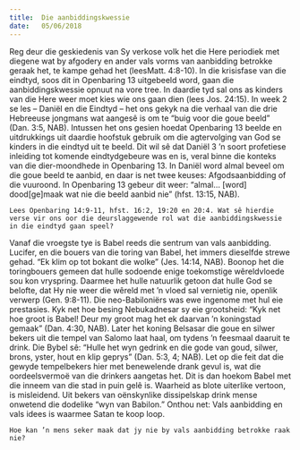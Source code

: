 ```yaml
---
title:  Die aanbiddingskwessie
date:   05/06/2018
---
```


Reg deur die geskiedenis van Sy verkose volk het die Here periodiek met diegene wat by afgodery en ander vals vorms van aanbidding betrokke geraak het, te kampe gehad het (leesMatt. 4:8-10). In die krisisfase van die eindtyd, soos dit in Openbaring 13 uitgebeeld word, gaan die aanbiddingskwessie opnuut na vore tree. In daardie tyd sal ons as kinders van die Here weer moet kies wie ons gaan dien (lees Jos. 24:15). In week 2 se les – Daniël en die Eindtyd – het ons gekyk na die verhaal van die drie Hebreeuse jongmans wat aangesê is om te “buig voor die goue beeld” (Dan. 3:5, NAB). Intussen het ons gesien hoedat Openbaring 13 beelde en uitdrukkings uit daardie hoofstuk gebruik om die agtervolging van God se kinders in die eindtyd uit te beeld. Dit wil sê dat Daniël 3 ’n soort profetiese inleiding tot komende eindtydgebeure was en is, veral binne die konteks van die dier-moondhede in Openbaring 13. In Daniël word almal beveel om die goue beeld te aanbid, en daar is net twee keuses: Afgodsaanbidding of die vuuroond. In Openbaring 13 gebeur dit weer: “almal… [word] dood[ge]maak wat nie die beeld aanbid nie” (hfst. 13:15, NAB). 

`Lees Openbaring 14:9-11, hfst. 16:2, 19:20 en 20:4. Wat sê hierdie verse vir ons oor die deurslaggewende rol wat die aanbiddingskwessie in die eindtyd gaan speel?` 

Vanaf die vroegste tye is Babel reeds die sentrum van vals aanbidding. Lucifer, en die bouers van die toring van Babel, het immers dieselfde strewe gehad. “Ek klim op tot bokant die wolke” (Jes. 14:14, NAB). Boonop het die toringbouers gemeen dat hulle sodoende enige toekomstige wêreldvloede sou kon vryspring. Daarmee het hulle natuurlik getoon dat hulle God se belofte, dat Hy nie weer die wêreld met ’n vloed sal vernietig nie, openlik verwerp (Gen. 9:8-11). Die neo-Babiloniërs was ewe ingenome met hul eie prestasies. Kyk net hoe besing Nebukadnesar sy eie grootsheid: “Kyk net hoe groot is Babel! Deur my groot mag het ek daarvan ’n koningstad gemaak” (Dan. 4:30, NAB). Later het koning Belsasar die goue en silwer bekers uit die tempel van Salomo laat haal, om tydens ’n feesmaal daaruit te drink. Die Bybel sê: “Hulle het wyn gedrink en die gode van goud, silwer, brons, yster, hout en klip geprys” (Dan. 5:3, 4; NAB). Let op die feit dat die gewyde tempelbekers hier met benewelende drank gevul is, wat die oordeelsvermoë van die drinkers aangetas het. Dit is dan hoekom Babel met die inneem van die stad in puin gelê is. Waarheid as blote uiterlike vertoon, is misleidend. Uit bekers van oënskynlike dissipelskap drink mense onwetend die dodelike “wyn van Babilon.” Onthou net: Vals aanbidding en vals idees is waarmee Satan te koop loop. 

`Hoe kan ’n mens seker maak dat jy nie by vals aanbidding betrokke raak nie?`